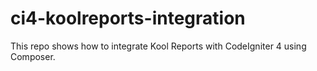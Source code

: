 # ci4-koolreports-integration
This repo shows how to integrate Kool Reports with CodeIgniter 4 using Composer.
